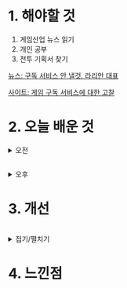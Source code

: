 
# 1. 해야할 것

1. 게임산업 뉴스 읽기 
2. 개인 공부  
3. 전투 기획서 찾기

[뉴스: 구독 서비스 안 낼것. 라리안 대표](https://www.gamemeca.com/view.php?gid=1745119)

[사이트: 게임 구독 서비스에 대한 고찰](https://new.atsit.in/1247/)



# 2. 오늘 배운 것

<details>
<summary>오전</summary>

## 언리얼 게임 개발 프로젝트

게임 개발에 대한 공부를 하기위해 '언리얼 엔진 게임 개발 프로젝트' 책을 시작했다.\
오늘은 비주얼 스튜디오를 설치하고 C++을 이용한 블루프린트 활용 전까지 진도를 나갔다.

대부분 이미 알고 있는 내용이라 C++로 블루프린트를 만드는 방법과 비주얼 스튜디오를 설치하고 로그인하는데 그쳤다.\
1인 개발을 위해서라도 공부할 필요가 있는 내용들이라 기대가 된다.

</details>

##

<details>
<summary>오후</summary>


</details>




# 3. 개선
```
```
<details>
<summary>접기/펼치기</summary>


</details>



# 4. 느낀점
```

```



